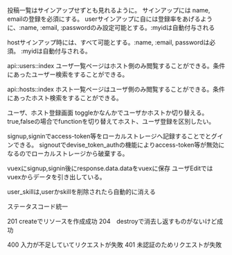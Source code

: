 投稿一覧はサインアップせずとも見れるように。
サインアップには name, emailの登録を必須にする。
userサインアップに自には登録率をあげるように、:name, :email, :passwordのみ設定可能とする。:myidは自動付与される

hostサインアップ時には、すべて可能とする。:name,  :email, passwordは必須。 :myidは自動付与される。

api::users::index
  ユーザ一覧ページはホスト側のみ閲覧することができる。条件にあったユーザー検索をすることができる。

api::hosts::index
  ホスト一覧ページはユーザ側のみ閲覧することができる。条件にあったホスト検索をすることができる。


ユーザ、ホスト登録画面
  toggleかなんかでユーザかホストか切り替える。
  true,falseの場合でfunctionを切り替えてホスト、ユーザ登録を区別したい。


signup,signinでaccess-token等をローカルストレージへ記録することでとグインできる。
signoutでdevise_token_authの機能によりaccess-token等が無効になるのでローカルストレージから破棄する。

vuexにsignup,signin後にresponse.data.dataをvuexに保存
ユーザEditではvuexからデータを引き出している。

user_skillは,userかskillを削除されたら自動的に消える



ステータスコード統一

201  createでリソースを作成成功
204　destroyで消去し返すものがないけど成功

400  入力が不足していてリクエストが失敗
401  未認証のためリクエストが失敗